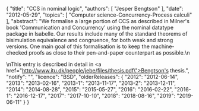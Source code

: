 {
    "title": "CCS in nominal logic",
    "authors": [
        "Jesper Bengtson"
    ],
    "date": "2012-05-29",
    "topics": [
        "Computer science-Concurrency-Process calculi"
    ],
    "abstract": "We formalise a large portion of CCS as described in Milner's book 'Communication and Concurrency' using the nominal datatype package in Isabelle. Our results include many of the standard theorems of bisimulation equivalence and congruence, for both weak and strong versions. One main goal of this formalisation is to keep the machine-checked proofs as close to their pen-and-paper counterpart as possible.\n<p>\nThis entry is described in detail in <a href=\"http://www.itu.dk/people/jebe/files/thesis.pdf\">Bengtson's thesis</a>.",
    "notify": "",
    "licence": "BSD",
    "olderReleases": {
        "2012": "2012-06-14",
        "2013": "2013-02-16",
        "2013-1": "2013-11-17",
        "2013-2": "2013-12-11",
        "2014": "2014-08-28",
        "2015": "2015-05-27",
        "2016": "2016-02-22",
        "2016-1": "2016-12-17",
        "2017": "2017-10-10",
        "2018": "2018-08-16",
        "2019": "2019-06-11"
    }
}